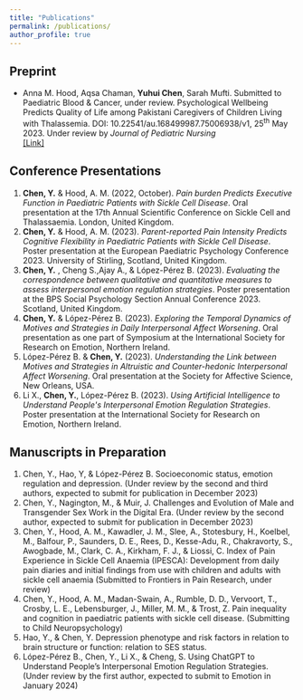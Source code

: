 ```yaml
---
title: "Publications"
permalink: /publications/
author_profile: true
---
```



## Preprint
-	Anna M. Hood, Aqsa Chaman, **Yuhui Chen**, Sarah Mufti. Submitted to Paediatric Blood & Cancer, under review. Psychological Wellbeing Predicts Quality of Life among Pakistani Caregivers of Children Living with Thalassemia. DOI: 10.22541/au.168499987.75006938/v1, 25<sup>th</sup> May 2023. Under review by *Journal of Pediatric Nursing*<br>
[[Link]](https://europepmc.org/article/ppr/ppr666556)

## Conference Presentations
1. **Chen, Y.**  & Hood, A. M. (2022, October). *Pain burden Predicts Executive Function in Paediatric Patients with Sickle Cell Disease*. Oral presentation at the 17th Annual Scientific Conference on Sickle Cell and Thalassaemia. London, United Kingdom.
2. **Chen, Y.**  & Hood, A. M. (2023). *Parent-reported Pain Intensity Predicts Cognitive Flexibility in Paediatric Patients with Sickle Cell Disease*. Poster presentation at the European Paediatric Psychology Conference 2023. University of Stirling, Scotland, United Kingdom.
3. **Chen, Y.** , Cheng S.,Ajay A., & López-Pérez B. (2023). *Evaluating the correspondence between qualitative and quantitative measures to assess interpersonal emotion regulation strategies*. Poster presentation at the BPS Social Psychology Section Annual Conference 2023. Scotland, United Kingdom.
4. **Chen, Y.**  & López-Pérez B. (2023). *Exploring the Temporal Dynamics of Motives and Strategies in Daily Interpersonal Affect Worsening*. Oral presentation as one part of Symposium at the International Society for Research on Emotion, Northern Ireland.
5. López-Pérez B. & **Chen, Y.** (2023). *Understanding the Link between Motives and Strategies in Altruistic and Counter-hedonic Interpersonal Affect Worsening*. Oral presentation at the Society for Affective Science, New Orleans, USA.
6. Li X., **Chen, Y.**, López-Pérez B. (2023). *Using Artificial Intelligence to Understand People's Interpersonal Emotion Regulation Strategies*. Poster presentation at the International Society for Research on Emotion, Northern Ireland.

## Manuscripts in Preparation
1.	Chen, Y., Hao, Y, & López-Pérez B. Socioeconomic status, emotion regulation and depression. (Under review by the second and third authors, expected to submit for publication in December 2023)
2.	Chen, Y., Nagington, M., & Muir, J. Challenges and Evolution of Male and Transgender Sex Work in the Digital Era. (Under review by the second author, expected to submit for publication in December 2023)
3.	Chen, Y., Hood, A. M., Kawadler, J. M., Slee, A., Stotesbury, H., Koelbel, M., Balfour, P., Saunders, D. E., Rees, D., Kesse-Adu, R., Chakravorty, S., Awogbade, M., Clark, C. A., Kirkham, F. J., & Liossi, C. Index of Pain Experience in Sickle Cell Anaemia (IPESCA): Development from daily pain diaries and initial findings from use with children and adults with sickle cell anaemia (Submitted to Frontiers in Pain Research, under review)
4.	Chen, Y., Hood, A. M., Madan-Swain, A., Rumble, D. D., Vervoort, T., Crosby, L. E., Lebensburger, J., Miller, M. M., & Trost, Z. Pain inequality and cognition in paediatric patients with sickle cell disease. (Submitting to Child Neuropsychology)
5.	Hao, Y., & Chen, Y. Depression phenotype and risk factors in relation to brain structure or function: relation to SES status.
6.	López-Pérez B., Chen, Y., Li X., & Cheng, S. Using ChatGPT to Understand People’s Interpersonal Emotion Regulation Strategies. (Under review by the first author, expected to submit to Emotion in January 2024)

  
